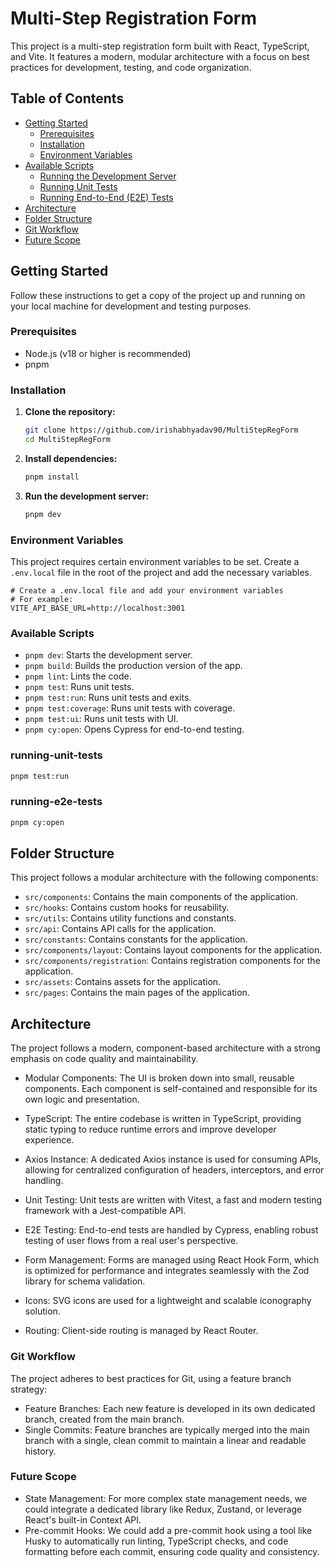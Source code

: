 # Multi-Step Registration Form

This project is a multi-step registration form built with React, TypeScript, and Vite. It features a modern, modular architecture with a focus on best practices for development, testing, and code organization.

## Table of Contents

- [Getting Started](#getting-started)
  - [Prerequisites](#prerequisites)
  - [Installation](#installation)
  - [Environment Variables](#environment-variables)
- [Available Scripts](#available-scripts)
  - [Running the Development Server](#running-the-development-server)
  - [Running Unit Tests](#running-unit-tests)
  - [Running End-to-End (E2E) Tests](#running-end-to-end-e2e-tests)
- [Architecture](#architecture)
- [Folder Structure](#folder-structure)
- [Git Workflow](#git-workflow)
- [Future Scope](#future-scope)

## Getting Started

Follow these instructions to get a copy of the project up and running on your local machine for development and testing purposes.

### Prerequisites

- Node.js (v18 or higher is recommended)
- pnpm

### Installation

1.  **Clone the repository:**
    ```sh
    git clone https://github.com/irishabhyadav90/MultiStepRegForm
    cd MultiStepRegForm
    ```
2.  **Install dependencies:**
    ```sh
    pnpm install
    ```
3.  **Run the development server:**
    ```sh
    pnpm dev
    ```
### Environment Variables

This project requires certain environment variables to be set. Create a `.env.local` file in the root of the project and add the necessary variables.

```env
# Create a .env.local file and add your environment variables
# For example:
VITE_API_BASE_URL=http://localhost:3001
```


### Available Scripts

- `pnpm dev`: Starts the development server.
- `pnpm build`: Builds the production version of the app.
- `pnpm lint`: Lints the code.
- `pnpm test`: Runs unit tests.
- `pnpm test:run`: Runs unit tests and exits.
- `pnpm test:coverage`: Runs unit tests with coverage.
- `pnpm test:ui`: Runs unit tests with UI.
- `pnpm cy:open`: Opens Cypress for end-to-end testing.


### running-unit-tests

```sh
pnpm test:run
```

### running-e2e-tests

```sh
pnpm cy:open
```

## Folder Structure

This project follows a modular architecture with the following components:

- `src/components`: Contains the main components of the application.
- `src/hooks`: Contains custom hooks for reusability.
- `src/utils`: Contains utility functions and constants.
- `src/api`: Contains API calls for the application.
- `src/constants`: Contains constants for the application.
- `src/components/layout`: Contains layout components for the application.
- `src/components/registration`: Contains registration components for the application.
- `src/assets`: Contains assets for the application.
- `src/pages`: Contains the main pages of the application.



## Architecture

The project follows a modern, component-based architecture with a strong emphasis on code quality and maintainability.

-  Modular Components: The UI is broken down into small, reusable components. Each component is self-contained and responsible for its own logic and presentation.

- TypeScript: The entire codebase is written in TypeScript, providing static typing to reduce runtime errors and improve developer experience.

- Axios Instance: A dedicated Axios instance is used for consuming APIs, allowing for centralized configuration of headers, interceptors, and error handling.

- Unit Testing: Unit tests are written with Vitest, a fast and modern testing framework with a Jest-compatible API.

- E2E Testing: End-to-end tests are handled by Cypress, enabling robust testing of user flows from a real user's perspective.

- Form Management: Forms are managed using React Hook Form, which is optimized for performance and integrates seamlessly with the Zod library for schema validation.

- Icons: SVG icons are used for a lightweight and scalable iconography solution.

- Routing: Client-side routing is managed by React Router.


### Git Workflow
The project adheres to best practices for Git, using a feature branch strategy:

- Feature Branches: Each new feature is developed in its own dedicated branch, created from the main branch.
- Single Commits: Feature branches are typically merged into the main branch with a single, clean commit to maintain a linear and readable history.


### Future Scope

- State Management: For more complex state management needs, we could integrate a dedicated library like Redux, Zustand, or leverage React's built-in Context API.
- Pre-commit Hooks: We could add a pre-commit hook using a tool like Husky to automatically run linting, TypeScript checks, and code formatting before each commit, ensuring code quality and consistency.
